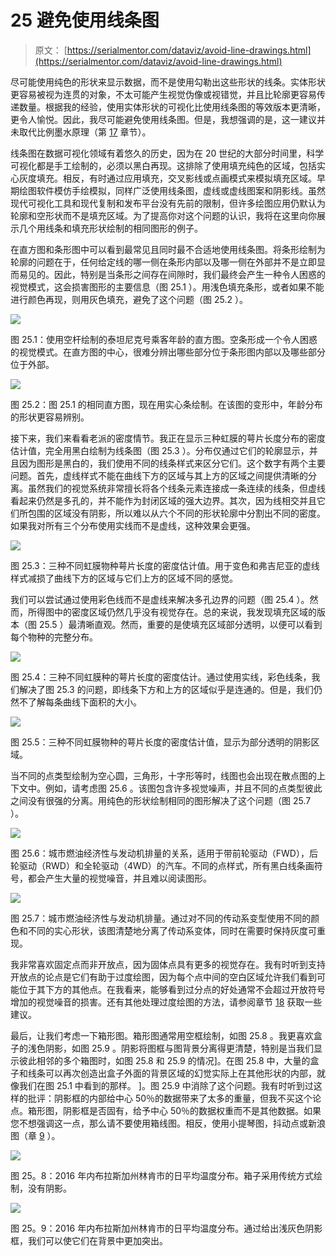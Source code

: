 # 25 避免使用线条图

> 原文： [https://serialmentor.com/dataviz/avoid-line-drawings.html](https://serialmentor.com/dataviz/avoid-line-drawings.html)

尽可能使用纯色的形状来显示数据，而不是使用勾勒出这些形状的线条。实体形状更容易被视为连贯的对象，不太可能产生视觉伪像或视错觉，并且比轮廓更容易传递数量。根据我的经验，使用实体形状的可视化比使用线条图的等效版本更清晰，更令人愉悦。因此，我尽可能避免使用线条图。但是，我想强调的是，这一建议并未取代比例墨水原理（第 [17](proportional-ink.html#proportional-ink) 章节）。

线条图在数据可视化领域有着悠久的历史，因为在 20 世纪的大部分时间里，科学可视化都是手工绘制的，必须以黑白再现。这排除了使用填充纯色的区域，包括实心灰度填充。相反，有时通过应用填充，交叉影线或点画模式来模拟填充区域。早期绘图软件模仿手绘模拟，同样广泛使用线条图，虚线或虚线图案和阴影线。虽然现代可视化工具和现代复制和发布平台没有先前的限制，但许多绘图应用仍默认为轮廓和空形状而不是填充区域。为了提高你对这个问题的认识，我将在这里向你展示几个用线条和填充形状绘制的相同图形的例子。

在直方图和条形图中可以看到最常见且同时最不合适地使用线条图。将条形绘制为轮廓的问题在于，任何给定线的哪一侧在条形内部以及哪一侧在外部并不是立即显而易见的。因此，特别是当条形之间存在间隙时，我们最终会产生一种令人困惑的视觉模式，这会损害图形的主要信息（图 25.1 ）。用浅色填充条形，或者如果不能进行颜色再现，则用灰色填充，避免了这个问题（图 25.2 ）。

![](img/17b6f699ca0b4e78011c2dc30e8a7936.jpg)

图 25.1：使用空杆绘制的泰坦尼克号乘客年龄的直方图。空条形成一个令人困惑的视觉模式。在直方图的中心，很难分辨出哪些部分位于条形图内部以及哪些部分位于外部。

![](img/3b467de96319f3a56a168f2c7c8ccd44.jpg)

图 25.2：图 25.1 的相同直方图，现在用实心条绘制。在该图的变形中，年龄分布的形状更容易辨别。

接下来，我们来看看老派的密度情节。我正在显示三种虹膜的萼片长度分布的密度估计值，完全用黑白绘制为线条图（图 25.3 ）。分布仅通过它们的轮廓显示，并且因为图形是黑白的，我们使用不同的线条样式来区分它们。这个数字有两个主要问题。首先，虚线样式不能在曲线下方的区域与其上方的区域之间提供清晰的分离。虽然我们的视觉系统非常擅长将各个线条元素连接成一条连续的线条，但虚线看起来仍然是多孔的，并不能作为封闭区域的强大边界。其次，因为线相交并且它们所包围的区域没有阴影，所以难以从六个不同的形状轮廓中分割出不同的密度。如果我对所有三个分布使用实线而不是虚线，这种效果会更强。

![](img/134e5cf965824165228a2c3ccc72f065.jpg)

图 25.3：三种不同虹膜物种萼片长度的密度估计值。用于变色和弗吉尼亚的虚线样式减损了曲线下方的区域与它们上方的区域不同的感觉。

我们可以尝试通过使用彩色线而不是虚线来解决多孔边界的问题（图 25.4 ）。然而，所得图中的密度区域仍然几乎没有视觉存在。总的来说，我发现填充区域的版本（图 25.5 ）最清晰直观。然而，重要的是使填充区域部分透明，以便可以看到每个物种的完整分布。

![](img/b4deec32b0c9c55171bd79bd2f5c8f7a.jpg)

图 25.4：三种不同虹膜种的萼片长度的密度估计。通过使用实线，彩色线条，我们解决了图 25.3 的问题，即线条下方和上方的区域似乎是连通的。但是，我们仍然不了解每条曲线下面积的大小。

![](img/ab45885278251e0d91bb62bc3837f06a.jpg)

图 25.5：三种不同虹膜物种的萼片长度的密度估计值，显示为部分透明的阴影区域。

当不同的点类型绘制为空心圆，三角形，十字形等时，线图也会出现在散点图的上下文中。例如，请考虑图 25.6 。该图包含许多视觉噪声，并且不同的点类型彼此之间没有很强的分离。用纯色的形状绘制相同的图形解决了这个问题（图 25.7 ）。

![](img/019fa673b57ae753ae01038cb36619fc.jpg)

图 25.6：城市燃油经济性与发动机排量的关系，适用于带前轮驱动（FWD），后轮驱动（RWD）和全轮驱动（4WD）的汽车。不同的点样式，所有黑白线条画符号，都会产生大量的视觉噪音，并且难以阅读图形。

![](img/a8f7e4e66b31a65552520c235ec7f26c.jpg)

图 25.7：城市燃油经济性与发动机排量。通过对不同的传动系变型使用不同的颜色和不同的实心形状，该图清楚地分离了传动系变体，同时在需要时保持灰度可重现。

我非常喜欢固定点而非开放点，因为固体点具有更多的视觉存在。我有时听到支持开放点的论点是它们有助于过度绘图，因为每个点中间的空白区域允许我们看到可能位于其下方的其他点。在我看来，能够看到过分点的好处通常不会超过开放符号增加的视觉噪音的损害。还有其他处理过度绘图的方法，请参阅章节 [18](overlapping-points.html#overlapping-points) 获取一些建议。

最后，让我们考虑一下箱形图。箱形图通常用空框绘制，如图 25.8 。我更喜欢盒子的浅色阴影，如图 25.9 。阴影将图框与图背景分离得更清楚，特别是当我们显示彼此相邻的多个箱图时，如图 25.8 和 25.9 的情况]。在图 25.8 中，大量的盒子和线条可以再次创造出盒子外面的背景区域的幻觉实际上在其他形状的内部，就像我们在图 25.1 中看到的那样。 ]。图 25.9 中消除了这个问题。我有时听到过这样的批评：阴影框的内部给中心 50％的数据带来了太多的重量，但我不买这个论点。箱形图，阴影框是否固有，给予中心 50％的数据权重而不是其他数据。如果您不想强调这一点，那么请不要使用箱线图。相反，使用小提琴图，抖动点或新浪图（章 [9](boxplots-violins.html#boxplots-violins) ）。

![](img/987c9583224824d6b41744294cd4822d.jpg)

图 25。8：2016 年内布拉斯加州林肯市的日平均温度分布。箱子采用传统方式绘制，没有阴影。

![](img/f4dd1df0923014751d6d84817087e644.jpg)

图 25。9：2016 年内布拉斯加州林肯市的日平均温度分布。通过给出浅灰色阴影框，我们可以使它们在背景中更加突出。